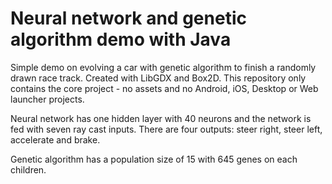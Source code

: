 # Neural network and genetic algorithm demo with Java

Simple demo on evolving a car with genetic algorithm to finish a randomly drawn race track.
Created with LibGDX and Box2D. 
This repository only contains the core project - no assets and no Android, iOS, Desktop or Web launcher projects.

Neural network has one hidden layer with 40 neurons and the network is fed with seven ray cast inputs. 
There are four outputs: steer right, steer left, accelerate and brake.

Genetic algorithm has a population size of 15 with 645 genes on each children.


